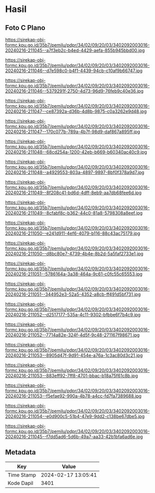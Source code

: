 # Hasil

## Foto C Plano

https://sirekap-obj-formc.kpu.go.id/35b7/pemilu/pdpr/34/02/09/20/03/3402092003016-20240216-211045--a7f3eb2c-b4ed-4429-aefa-855b945bbd00.jpg

https://sirekap-obj-formc.kpu.go.id/35b7/pemilu/pdpr/34/02/09/20/03/3402092003016-20240216-211046--d7e598c0-b4f1-4439-94cb-c10af9b66747.jpg

https://sirekap-obj-formc.kpu.go.id/35b7/pemilu/pdpr/34/02/09/20/03/3402092003016-20240216-211046--5379291f-2750-4d73-96d9-76feb9c40e36.jpg

https://sirekap-obj-formc.kpu.go.id/35b7/pemilu/pdpr/34/02/09/20/03/3402092003016-20240216-211047--ce87392a-d36b-4d8b-9875-c0a3262e9d48.jpg

https://sirekap-obj-formc.kpu.go.id/35b7/pemilu/pdpr/34/02/09/20/03/3402092003016-20240216-211047--170c077b-789a-4b7f-98d9-daf867a895ff.jpg

https://sirekap-obj-formc.kpu.go.id/35b7/pemilu/pdpr/34/02/09/20/03/3402092003016-20240216-211048--68cd254a-1200-42eb-b669-b60340ac40c9.jpg

https://sirekap-obj-formc.kpu.go.id/35b7/pemilu/pdpr/34/02/09/20/03/3402092003016-20240216-211048--a4929553-803a-4897-9897-8bf0f378a9d7.jpg

https://sirekap-obj-formc.kpu.go.id/35b7/pemilu/pdpr/34/02/09/20/03/3402092003016-20240216-211049--8f208c41-bd6d-4dff-8eb9-aa7db68fee6d.jpg

https://sirekap-obj-formc.kpu.go.id/35b7/pemilu/pdpr/34/02/09/20/03/3402092003016-20240216-211049--8cfabf8c-b362-44c0-81a8-5798308a8eef.jpg

https://sirekap-obj-formc.kpu.go.id/35b7/pemilu/pdpr/34/02/09/20/03/3402092003016-20240216-211050--e241d911-4ef6-4079-b116-88c43ac75179.jpg

https://sirekap-obj-formc.kpu.go.id/35b7/pemilu/pdpr/34/02/09/20/03/3402092003016-20240216-211050--d8bc80e7-4739-4b4e-8b2d-5a5faf2733e1.jpg

https://sirekap-obj-formc.kpu.go.id/35b7/pemilu/pdpr/34/02/09/20/03/3402092003016-20240216-211051--5786164a-3a38-464a-9c61-c0fc55c65553.jpg

https://sirekap-obj-formc.kpu.go.id/35b7/pemilu/pdpr/34/02/09/20/03/3402092003016-20240216-211051--344952e3-52a5-4352-a8cb-ff491d5bf731.jpg

https://sirekap-obj-formc.kpu.go.id/35b7/pemilu/pdpr/34/02/09/20/03/3402092003016-20240216-211052--d2517177-535a-4c11-9302-bfbbe6f7b4c9.jpg

https://sirekap-obj-formc.kpu.go.id/35b7/pemilu/pdpr/34/02/09/20/03/3402092003016-20240216-211052--7714a82e-324f-4d5f-9c48-271167f98671.jpg

https://sirekap-obj-formc.kpu.go.id/35b7/pemilu/pdpr/34/02/09/20/03/3402092003016-20240216-211053--8905d47f-9d91-454e-a76a-1c3ac80d3c21.jpg

https://sirekap-obj-formc.kpu.go.id/35b7/pemilu/pdpr/34/02/09/20/03/3402092003016-20240216-211053--883eff92-7ff8-4701-bbac-b18a75f61c8b.jpg

https://sirekap-obj-formc.kpu.go.id/35b7/pemilu/pdpr/34/02/09/20/03/3402092003016-20240216-211053--f5efae92-990a-4b78-a4cc-fd7fa7389688.jpg

https://sirekap-obj-formc.kpu.go.id/35b7/pemilu/pdpr/34/02/09/20/03/3402092003016-20240216-211054--e0d900c5-51b4-47e9-9dd2-c138be67dbe5.jpg

https://sirekap-obj-formc.kpu.go.id/35b7/pemilu/pdpr/34/02/09/20/03/3402092003016-20240216-211045--f7dd5ad6-5d6b-49a7-aa33-42b1bfa6ad6e.jpg


## Metadata

| Key        | Value               |
| ---------- | ------------------- |
| Time Stamp | 2024-02-17 13:05:41 |
| Kode Dapil | 3401                |



